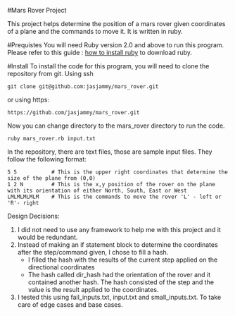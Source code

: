 #Mars Rover Project

This project helps determine the position of a mars rover given coordinates of a plane and the commands to move it.
It is written in ruby.

#Prequistes
You will need Ruby version 2.0 and above to run this program. Please refer to this guide : [how to install ruby](https://www.phusionpassenger.com/library/walkthroughs/deploy/ruby/ownserver/nginx/oss/install_language_runtime.html) to download ruby.

#Install
To install the code for this program, you will need to clone the repository from git.
Using ssh
```
git clone git@github.com:jasjammy/mars_rover.git
```
or using https:
```
https://github.com/jasjammy/mars_rover.git
```

Now you can change directory to the mars_rover directory to run the code.

```
ruby mars_rover.rb input.txt
```
In the repository, there are text files, those are sample input files.
They follow the following format:
```
5 5           # This is the upper right coordinates that determine the size of the plane from (0,0)
1 2 N         # This is the x,y position of the rover on the plane with its orientation of either North, South, East or West
LMLMLMLMLM    # This is the commands to move the rover 'L' - left or 'R'- right 
```

Design Decisions:
1. I did not need to use any framework to help me with this project and it would be redundant.
2. Instead of making an if statement block to determine the coordinates after the step/command given, I chose to fill a hash.
    * I filled the hash with the results of the current step applied on the directional coordinates
    * The hash called dir_hash had the orientation of the rover and it contained another hash. The hash consisted of the step and the value is the result applied to the coordinates.
3. I tested this using fail_inputs.txt, input.txt and small_inputs.txt. To take care of edge cases and base cases.